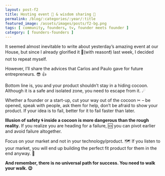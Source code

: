 ```yaml
---
layout: post-f2
title: Hosting event 📆 & wisdom sharing 👴
permalink: /blog/:categories/:year/:title
featured_image: /assets/images/posts/f2-bg.png
tags: [ community, founders, tv, founder meets founder ]
category: [ founders-founders ]
---
```


It seemed almost inevitable to write about yesterday’s amazing event at our House, but since I already glorified it 🌟(with reason❗) last week, I decided not to repeat myself.

However, I’ll share the advices that Carlos and Paulo gave for future entrepreneurs. 😎 👍

Bottom line is, you and your product shouldn’t stay in a hiding cocoon. Although it is a safe and isolated zone, you need to escape from it. ☄

Whether a founder or a start-up, cut your way out of the cocoon ✂ – be opened, speak with people, ask them for help, don’t be afraid to show your product. If your idea is to fail, better for it to fail faster than later.

**Illusion of safety 🌀 inside a cocoon is more dangerous than the rough reality.** If you realize you are heading for a failure, 🆘  you can pivot earlier and avoid failure altogether.

Focus on your market and not in your technology/product. 🗺 If you listen to your market, you will end up building the perfect fit product for them in the end anyway. 🔗

**And remember, there is no universal path for success. You need to walk your walk. 😉**